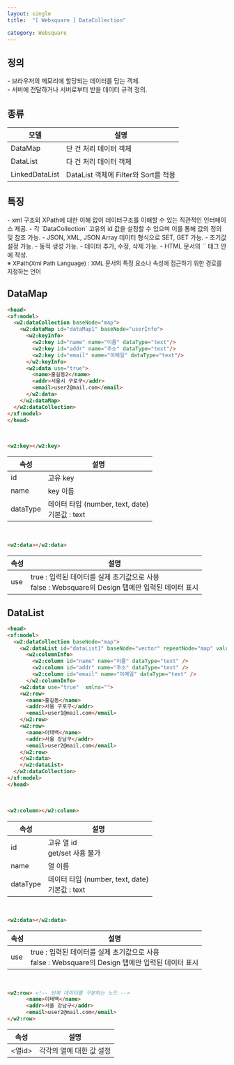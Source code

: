 ```yaml
---
layout: single
title:  "[ Websquare ] DataCollection"

category: Websquare
---
```



<h2>정의</h2>
- 브라우저의 메모리에 할당되는 데이터를 담는 객체.<br>
- 서버에 전달하거나 서버로부터 받을 데이터 규격 정의.

<h2>종류</h2>

|<center>모델<center>|<center>설명<center>|
|---|---|
|DataMap|단 건 처리 데이터 객체|
|DataList|다 건 처리 데이터 객체|
|LinkedDataList|DataList 객체에 Filter와 Sort를 적용|

<h2>특징</h2>
- xml 구조외 XPath에 대한 이해 없이 데이터구조를 이해할 수 있는 직관적인 인터페이스 제공.
- 각 `DataCollection` 고유의 id 값을 설정할 수 있으며 이를 통해 값의 정의 및 참조 가능.
- JSON, XML, JSON Array 데이터 형식으로 SET, GET 가능.
- 초기값 설정 가능.
- 동적 생성 가능.
- 데이터 추가, 수정, 삭제 가능.
- HTML 문서의 `<head></head>` 태그 안에 작성.
<br>
<span style="font-size:10pt">※ XPath(Xml Path Language) : XML 문서의 특정 요소나 속성에 접근하기 위한 경로를 지정하는 언어 </span>

<h2>DataMap</h2>

```html
<head>
<xf:model>
  <w2:dataCollection baseNode="map">
    <w2:dataMap id="dataMap1" baseNode="userInfo">
      <w2:keyInfo>
        <w2:key id="name" name="이름" dataType="text"/>
        <w2:key id="addr" name="주소" dataType="text"/>
        <w2:key id="email" name="이메일" dataType="text"/>
      </w2:keyInfo>
      <w2:data use="true">
        <name>홍길동2</name>
        <addr>서울시 구로구</addr>
        <email>user2@mail.com</email>
      </w2:data>
    </w2:dataMap>
  </w2:dataCollection>
</xf:model>
</head>
```

<br>

~~~html
<w2:key></w2:key>
~~~

|<center>속성<center>|<center>설명<center>|
|-|-|
|id|고유 key|
|name|key 이름|
|dataType|데이터 타입 (number, text, date)<br>기본값 : text|

<br>

~~~html
<w2:data></w2:data>
~~~

|<center>속성<center>|<center>설명<center>|
|-|-|
|use|true : 입력된 데이터를 실제 초기값으로 사용<br>false : Websquare의 Design 탭에만 입력된 데이터 표시|

<h2>DataList</h2>

~~~html
<head>
<xf:model>
  <w2:dataCollection baseNode="map">
    <w2:dataList id="dataList1" baseNode="vector" repeatNode="map" valueAttribute="">
      <w2:columnInfo>
        <w2:column id="name" name="이름" dataType="text" />
        <w2:column id="addr" name="주소" dataType="text" />
        <w2:column id="email" name="이메일" dataType="text" />
      </w2:columnInfo>
    <w2:data use="true"  xmlns="">
    <w2:row>
      <name>홍길동</name>
      <addr>서울 구로구</addr>
      <email>user1@mail.com</email>
    </w2:row>
    <w2:row>
      <name>이태백</name>
      <addr>서울 강남구</addr>
      <email>user2@mail.com</email>
    </w2:row>
    </w2:data>
    </w2:dataList>
  </w2:dataCollection>
</xf:model>
</head>
~~~

<br>

~~~html
<w2:column></w2:column>
~~~

|<center>속성<center>|<center>설명<center>|
|-|-|
|id|고유 열 id<br>get/set 사용 불가|
|name|열 이름|
|dataType|데이터 타입 (number, text, date)<br>기본값 : text|

<br>

~~~html
<w2:data></w2:data>
~~~

|<center>속성<center>|<center>설명<center>|
|-|-|
|use|true : 입력된 데이터를 실제 초기값으로 사용<br>false : Websquare의 Design 탭에만 입력된 데이터 표시|

<br>

~~~html
<w2:row> <!-- 반복 데이터를 구분하는 노드 -->
      <name>이태백</name>
      <addr>서울 강남구</addr>
      <email>user2@mail.com</email>
</w2:row>
~~~

|<center>속성<center>|<center>설명<center>|
|-|-|
|<열id>|각각의 열에 대한 값 설정|